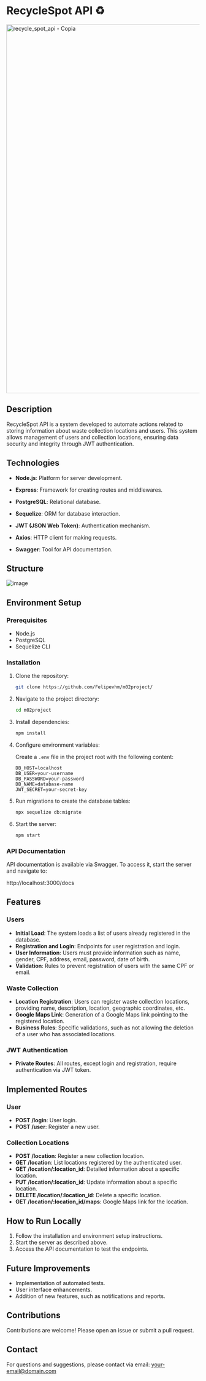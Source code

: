 # RecycleSpot API ♻️

<img width="960" alt="recycle_spot_api - Copia" src="https://github.com/user-attachments/assets/53ec329b-e8c6-4829-863e-8a5b6f276bd2">

## Description

RecycleSpot API is a system developed to automate actions related to storing information about waste collection locations and users. This system allows management of users and collection locations, ensuring data security and integrity through JWT authentication.

## Technologies 

- **Node.js**: Platform for server development.
- **Express**: Framework for creating routes and middlewares.

- **PostgreSQL**: Relational database.
- **Sequelize**: ORM for database interaction.
- **JWT (JSON Web Token)**: Authentication mechanism.
- **Axios**: HTTP client for making requests.

- **Swagger**: Tool for API documentation.

## Structure

![image](https://github.com/user-attachments/assets/2180b6f8-b960-4a2f-8bf7-4e30da8a1385)


## Environment Setup

### Prerequisites

- Node.js
- PostgreSQL
- Sequelize CLI

### Installation

1. Clone the repository:

    ```bash
    git clone https://github.com/Felipevhm/m02project/
    ```

2. Navigate to the project directory:

    ```bash
    cd m02project
    ```

3. Install dependencies:

    ```bash
    npm install
    ```

4. Configure environment variables:

    Create a `.env` file in the project root with the following content:

    ```
    DB_HOST=localhost
    DB_USER=your-username
    DB_PASSWORD=your-password
    DB_NAME=database-name
    JWT_SECRET=your-secret-key
    ```

5. Run migrations to create the database tables:

    ```bash
    npx sequelize db:migrate
    ```

6. Start the server:

    ```bash
    npm start
    ```

### API Documentation

API documentation is available via Swagger. To access it, start the server and navigate to:

http://localhost:3000/docs

## Features

### Users

- **Initial Load**: The system loads a list of users already registered in the database.
- **Registration and Login**: Endpoints for user registration and login.
- **User Information**: Users must provide information such as name, gender, CPF, address, email, password, date of birth.
- **Validation**: Rules to prevent registration of users with the same CPF or email.

### Waste Collection

- **Location Registration**: Users can register waste collection locations, providing name, description, location, geographic coordinates, etc.
- **Google Maps Link**: Generation of a Google Maps link pointing to the registered location.
- **Business Rules**: Specific validations, such as not allowing the deletion of a user who has associated locations.

### JWT Authentication

- **Private Routes**: All routes, except login and registration, require authentication via JWT token.

## Implemented Routes

### User

- **POST /login**: User login.
- **POST /user**: Register a new user.

### Collection Locations

- **POST /location**: Register a new collection location.
- **GET /location**: List locations registered by the authenticated user.
- **GET /location/:location_id**: Detailed information about a specific location.
- **PUT /location/:location_id**: Update information about a specific location.
- **DELETE /location/:location_id**: Delete a specific location.
- **GET /location/:location_id/maps**: Google Maps link for the location.

## How to Run Locally

1. Follow the installation and environment setup instructions.
2. Start the server as described above.
3. Access the API documentation to test the endpoints.

## Future Improvements

- Implementation of automated tests.
- User interface enhancements.
- Addition of new features, such as notifications and reports.

## Contributions

Contributions are welcome! Please open an issue or submit a pull request.

## Contact

For questions and suggestions, please contact via email: your-email@domain.com
